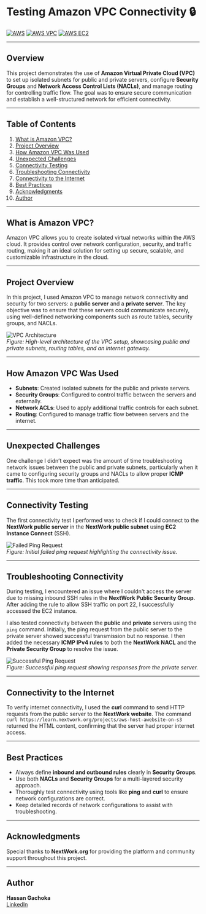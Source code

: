 # Testing Amazon VPC Connectivity 🔒

[![AWS](https://img.shields.io/badge/AWS-100000?style=flat&logo=amazon&logoColor=white&labelColor=232F3E&color=FF9900)](https://aws.amazon.com/)
[![AWS VPC](https://img.shields.io/badge/AWS_VPC-100000?style=flat&logo=amazonaws&logoColor=white&labelColor=0052CC&color=232F3E)](https://aws.amazon.com/vpc/)
[![AWS EC2](https://img.shields.io/badge/AWS_EC2-100000?style=flat&logo=amazonec2&logoColor=white&labelColor=FF9900&color=232F3E)](https://aws.amazon.com/ec2/)

---

## Overview

This project demonstrates the use of **Amazon Virtual Private Cloud (VPC)** to set up isolated subnets for public and private servers, configure **Security Groups** and **Network Access Control Lists (NACLs)**, and manage routing for controlling traffic flow. The goal was to ensure secure communication and establish a well-structured network for efficient connectivity.

---

## Table of Contents

1. [What is Amazon VPC?](#what-is-amazon-vpc)
2. [Project Overview](#project-overview)
3. [How Amazon VPC Was Used](#how-amazon-vpc-was-used)
4. [Unexpected Challenges](#unexpected-challenges)
5. [Connectivity Testing](#connectivity-testing)
6. [Troubleshooting Connectivity](#troubleshooting-connectivity)
7. [Connectivity to the Internet](#connectivity-to-the-internet)
8. [Best Practices](#best-practices)
9. [Acknowledgments](#acknowledgments)
10. [Author](#author)

---

## What is Amazon VPC?

Amazon VPC allows you to create isolated virtual networks within the AWS cloud. It provides control over network configuration, security, and traffic routing, making it an ideal solution for setting up secure, scalable, and customizable infrastructure in the cloud.

---

## Project Overview

In this project, I used Amazon VPC to manage network connectivity and security for two servers: a **public server** and a **private server**. The key objective was to ensure that these servers could communicate securely, using well-defined networking components such as route tables, security groups, and NACLs.

![VPC Architecture](./images/vpc-architecture.png)  
*Figure: High-level architecture of the VPC setup, showcasing public and private subnets, routing tables, and an internet gateway.*

---

## How Amazon VPC Was Used

- **Subnets**: Created isolated subnets for the public and private servers.
- **Security Groups**: Configured to control traffic between the servers and externally.
- **Network ACLs**: Used to apply additional traffic controls for each subnet.
- **Routing**: Configured to manage traffic flow between servers and the internet.

---

## Unexpected Challenges

One challenge I didn’t expect was the amount of time troubleshooting network issues between the public and private subnets, particularly when it came to configuring security groups and NACLs to allow proper **ICMP traffic**. This took more time than anticipated.

---

## Connectivity Testing

The first connectivity test I performed was to check if I could connect to the **NextWork public server** in the **NextWork public subnet** using **EC2 Instance Connect** (SSH).

![Failed Ping Request](./images/failed-ping.png)  
*Figure: Initial failed ping request highlighting the connectivity issue.*

---

## Troubleshooting Connectivity

During testing, I encountered an issue where I couldn't access the server due to missing inbound SSH rules in the **NextWork Public Security Group**. After adding the rule to allow SSH traffic on port 22, I successfully accessed the EC2 instance.

I also tested connectivity between the **public** and **private** servers using the `ping` command. Initially, the ping request from the public server to the private server showed successful transmission but no response. I then added the necessary **ICMP IPv4 rules** to both the **NextWork NACL** and the **Private Security Group** to resolve the issue.

![Successful Ping Request](./images/successful-ping.png)  
*Figure: Successful ping request showing responses from the private server.*

---

## Connectivity to the Internet

To verify internet connectivity, I used the **curl** command to send HTTP requests from the public server to the **NextWork website**. The command `curl https://learn.nextwork.org/projects/aws-host-awebsite-on-s3` returned the HTML content, confirming that the server had proper internet access.

---

## Best Practices

- Always define **inbound and outbound rules** clearly in **Security Groups**.
- Use both **NACLs** and **Security Groups** for a multi-layered security approach.
- Thoroughly test connectivity using tools like **ping** and **curl** to ensure network configurations are correct.
- Keep detailed records of network configurations to assist with troubleshooting.

---

## Acknowledgments

Special thanks to **NextWork.org** for providing the platform and community support throughout this project. 

---

## Author

**Hassan Gachoka**  
[LinkedIn](https://linkedin.com/in/gachokahassan)
